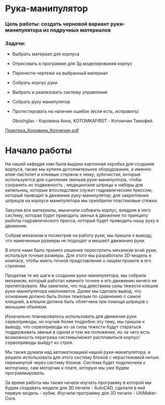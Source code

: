 # Рука-манипулятор


### Цель работы: создать черновой вариант руки-манипулятора из подручных материалов 
### Задачи: 
* Выбрать материал для корпуса 
* Отрисовать в программе для 3д моделирования корпус 
* Перенести чертежи на выбранный материал 
* Собрать корпус руки 
* Выбрать и реализовать систему управления 
* Собрать руку манипулятор 
* Протестировать на наличие ошибок (если есть, исправить)


  Obozhglas - Коровина Анна, KOTOMKAFIRST - Котомчин Тимофей.

[Практика_Коровина_Котомчин.pdf](https://github.com/Obozhglas/arm-manipulator/files/11981951/_._.pdf)


# Начало работы
  На нашей кафедре нам была выдана картонная коробка для создания корпуса, также мы купили дополнительное оборудование, а именно: клей-пистолет и клеевые стержни к нему; зубочистки, которые используются для сцепления звеньев руки-манипултора, чтобы сохранить их подвижность ; медицинские шприцы и наборы для капельниц, которые впоследствие служат гидравлическим прессом, который приводит в движение руку-манипулятор; для закрепления шприцов на корпусе манипулятора мы приобрели пластиковые стяжки.

  Закупив все материалы, мыначали собирать корпус, внедряя в него систему, которая будет приводить звенья в движение по принципу рыботы гидравлического пресса, который будет приводить нашу руку в движение.
  
  Собрав механизм и посмотрев на работу руки, мы пришли к выводу, что намеченные размеры не подходят и мешают движению руки. 
  
  В итоге нами было принято решение перестроить механизм всей руки, используя точные размеры. Для этого мы разработали 3D-модель в компасе, чтобы иметь точное представление о нашем проекте и его строении.
  
  Проделав те же шаги в создании руки-манипулятора, мы собрали механизм, который работал намного точнее и его движению ничего не препятсвовало. Мы заметили, что под действием силы тяжести клешня руки-манипулятора наклоняется. Далее мы сделали вывод, что основание должно быть более тяжелым по сравнению с самой клещней, а клешня должна быть облегчена при помощи шприцов с меньшим объемом. 

  Изначально планировалось использовать для движения руки сервоприводы, но изучив более подробно эту тему, мы пришли к выводу, что сервоприводы из-за силы тяжести будут стараться поддерживать звенья в одном и том же положении, из-за чего есть возможность перегрева системы/может расплавиться корпус/сервоприводы выйдут из строя. 

  Мы также думали над автоматизацией нашей руки-манипулятора, и решили использовать для этого систему блоков с нерастяжимой нитью. перекинутой через систему блоков. Система будет подключена к моторчику, сам моторчик к плате, которую мы уже будем программировать. 

  За время работы мы также начали изучать программу в которой мы будем создавать модели для 3D печати - AutoCAD, сделали в ней первую модель - кубик. Изучили программу для 3D печати - UltiMaker-Cura.
